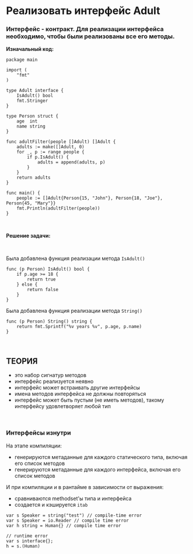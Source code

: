 # Реализовать интерфейс Adult
### Интерфейс - контракт. Для реализации интерфейса необходимо, чтобы были реализованы все его методы.

__Изначальный код:__<br>
```
package main

import (
	"fmt"
)

type Adult interface {
	IsAdult() bool
	fmt.Stringer
}

type Person struct {
	age  int
	name string
}

func adultFilter(people []Adult) []Adult {
	adults := make([]Adult, 0)
	for _, p := range people {
		if p.IsAdult() {
			adults = append(adults, p)
		}
	}
	return adults
}

func main() {
	people := []Adult{Person{15, "John"}, Person{18, "Joe"}, Person{45, "Mary"}}
	fmt.Println(adultFilter(people))
}
```
<br>

__Решение задачи:__

<br>

Была добавлена функция реализации метода `IsAdult()`


```
func (p Person) IsAdult() bool {
	if p.age >= 18 {
		return true
	} else {
		return false
	}
}
```

Была добавлена функция реализации метода `String()`


```
func (p Person) String() string {
	return fmt.Sprintf("%v years %v", p.age, p.name)
}
```

<br>

## ТЕОРИЯ

- это набор сигнатур методов
- интерфейс реализуется неявно
- интерфейс может встраивать другие интерфейсы
- имена методов интерфейса не должны повторяться
- интерфейс может быть пустым (не иметь методов), такому интерфейсу удовлетворяет любой тип

<br>

### Интерфейсы изнутри

На этапе компиляции:
- генерируются метаданные для каждого статического типа, включая его список методов
- генерируются метаданные для каждого интерфейса, включая его список методов


И при компиляции и в рантайме в зависимости от выражения:
- сравниваются methodset'ы типа и интерфейса
- создается и кэшируется `itab`

```
var s Speaker = string("test") // compile-time error
var s Speaker = io.Reader // compile time error
var h string = Human{} // compile time error

// runtime error
var s interface{};
h = s.(Human)
```